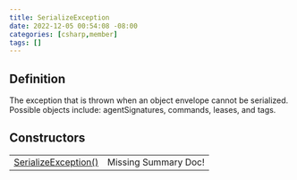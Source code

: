 ```yaml
---
title: SerializeException
date: 2022-12-05 00:54:08 -08:00
categories: [csharp,member]
tags: []
---
```


## Definition

The exception that is thrown when an object envelope cannot be serialized. Possible objects include:
agentSignatures,
commands, leases, and tags.

## Constructors
<table><tr><td><!--/posts/csharp.member.entitydb.common.exceptions.serializeexception-.ctor#.../--><a href='#'>SerializeException()</a></td><td>Missing Summary Doc!</td></tr></table>
